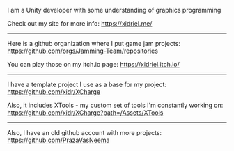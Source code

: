 I am a Unity developer with some understanding of graphics programming

Check out my site for more info: https://xidriel.me/

---

Here is a github organization where I put game jam projects: https://github.com/orgs/Jamming-Team/repositories

You can play those on my itch.io page: https://xidriel.itch.io/

---

I have a template project I use as a base for my project: https://github.com/xidr/XCharge

Also, it includes XTools - my custom set of tools I'm constantly working on: https://github.com/xidr/XCharge?path=/Assets/XTools

---

Also, I have an old github account with more projects: https://github.com/PrazaVasNeema

<!--
**xidr/xidr** is a ✨ _special_ ✨ repository because its `README.md` (this file) appears on your GitHub profile.

Here are some ideas to get you started:

- 🔭 I’m currently working on ...
- 🌱 I’m currently learning ...
- 👯 I’m looking to collaborate on ...
- 🤔 I’m looking for help with ...
- 💬 Ask me about ...
- 📫 How to reach me: ...
- 😄 Pronouns: ...
- ⚡ Fun fact: ...
-->
